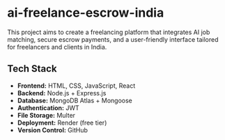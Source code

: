 # ai-freelance-escrow-india
This project aims to create a freelancing platform that integrates AI job matching, secure escrow payments, and a user-friendly interface tailored for freelancers and clients in India.

## Tech Stack
- **Frontend:** HTML, CSS, JavaScript, React
- **Backend:** Node.js + Express.js
- **Database:** MongoDB Atlas + Mongoose
- **Authentication:** JWT
- **File Storage:** Multer
- **Deployment:** Render (free tier)
- **Version Control:** GitHub
